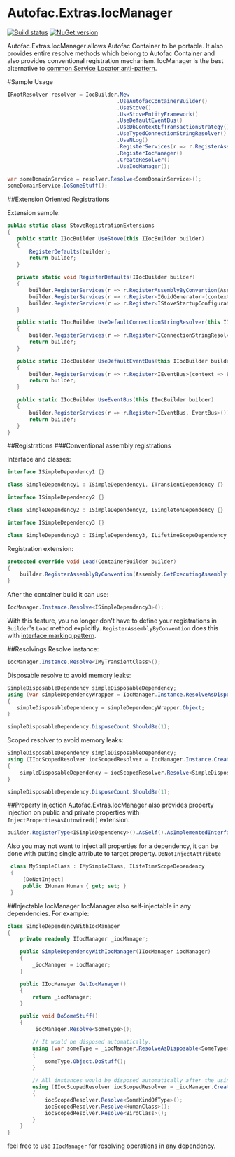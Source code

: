 Autofac.Extras.IocManager
=====================
[![Build status](https://ci.appveyor.com/api/projects/status/udvakwrxb3nhb25d?svg=true)](https://ci.appveyor.com/project/osoykan/autofac-extras-iocmanager) [![NuGet version](https://badge.fury.io/nu/Autofac.Extras.IocManager.svg)](https://badge.fury.io/nu/Autofac.Extras.IocManager)

Autofac.Extras.IocManager allows Autofac Container to be portable. It also provides entire resolve methods which belong to Autofac Container and also provides conventional registration mechanism. IocManager is the best alternative to [common Service Locator anti-pattern](http://blog.ploeh.dk/2010/02/03/ServiceLocatorisanAnti-Pattern/).

#Sample Usage
```csharp
IRootResolver resolver = IocBuilder.New
                                   .UseAutofacContainerBuilder()
                                   .UseStove()
                                   .UseStoveEntityFramework()
                                   .UseDefaultEventBus()
                                   .UseDbContextEfTransactionStrategy()
                                   .UseTypedConnectionStringResolver()
                                   .UseNLog()
                                   .RegisterServices(r => r.RegisterAssemblyByConvention(Assembly.GetExecutingAssembly()))
                                   .RegisterIocManager()
                                   .CreateResolver()
                                   .UseIocManager();
                                   
var someDomainService = resolver.Resolve<SomeDomainService>();
someDomainService.DoSomeStuff();
 ```
 

##Extension Oriented Registrations
 
 Extension sample:
 
 ```csharp
public static class StoveRegistrationExtensions
{
    public static IIocBuilder UseStove(this IIocBuilder builder)
    {
        RegisterDefaults(builder);
        return builder;
    }

    private static void RegisterDefaults(IIocBuilder builder)
    {
        builder.RegisterServices(r => r.RegisterAssemblyByConvention(Assembly.GetExecutingAssembly()));
        builder.RegisterServices(r => r.Register<IGuidGenerator>(context => SequentialGuidGenerator.Instance));
        builder.RegisterServices(r => r.Register<IStoveStartupConfiguration, StoveStartupConfiguration>(Lifetime.Singleton));
    }

    public static IIocBuilder UseDefaultConnectionStringResolver(this IIocBuilder builder)
    {
        builder.RegisterServices(r => r.Register<IConnectionStringResolver, DefaultConnectionStringResolver>());
        return builder;
    }

    public static IIocBuilder UseDefaultEventBus(this IIocBuilder builder)
    {
        builder.RegisterServices(r => r.Register<IEventBus>(context => EventBus.Default));
        return builder;
    }

    public static IIocBuilder UseEventBus(this IIocBuilder builder)
    {
        builder.RegisterServices(r => r.Register<IEventBus, EventBus>());
        return builder;
    }
}
 ```
 
##Registrations
###Conventional assembly registrations

Interface and classes:
```csharp
interface ISimpleDependency1 {}

class SimpleDependency1 : ISimpleDependency1, ITransientDependency {}

interface ISimpleDependency2 {}

class SimpleDependency2 : ISimpleDependency2, ISingletonDependency {}

interface ISimpleDependency3 {}

class SimpleDependency3 : ISimpleDependency3, ILifetimeScopeDependency {}
```
Registration extension:

```csharp
protected override void Load(ContainerBuilder builder)
{
    builder.RegisterAssemblyByConvention(Assembly.GetExecutingAssembly());
}
```

After the container build it can use:

 ```csharp
 IocManager.Instance.Resolve<ISimpleDependency3>();
 ```
 With this feature, you no longer don't have to define your registrations in `Builder`'s `Load` method explicitly. `RegisterAssemblyByConvention` does this with [interface marking pattern](https://en.wikipedia.org/wiki/Marker_interface_pattern).

##Resolvings
 Resolve instance:
 ```csharp
 IocManager.Instance.Resolve<IMyTransientClass>();
 ```
 
Disposable resolve to avoid memory leaks:
 ```csharp
SimpleDisposableDependency simpleDisposableDependency;
using (var simpleDependencyWrapper = IocManager.Instance.ResolveAsDisposable<SimpleDisposableDependency>())
{
    simpleDisposableDependency = simpleDependencyWrapper.Object;
}

simpleDisposableDependency.DisposeCount.ShouldBe(1);
```

Scoped resolver to avoid memory leaks:
```csharp
SimpleDisposableDependency simpleDisposableDependency;
using (IIocScopedResolver iocScopedResolver = IocManager.Instance.CreateScope())
{
    simpleDisposableDependency = iocScopedResolver.Resolve<SimpleDisposableDependency>();
}

simpleDisposableDependency.DisposeCount.ShouldBe(1);
```

##Property Injection
Autofac.Extras.IocManager also provides property injection on public and private properties with `InjectPropertiesAsAutowired()` extension.

```csharp
builder.RegisterType<ISimpleDependency>().AsSelf().AsImplementedInterfaces().InjectPropertiesAsAutowired();
```

Also you may not want to inject all properties for a dependency, it can be done with putting single attribute to target property.
`DoNotInjectAttribute`

```csharp
 class MySimpleClass : IMySimpleClass, ILifeTimeScopeDependency
 {
     [DoNotInject]
     public IHuman Human { get; set; }
 }
```

##Injectable IocManager
IocManager also self-injectable in any dependencies. For example:

```csharp
class SimpleDependencyWithIocManager
{
    private readonly IIocManager _iocManager;

    public SimpleDependencyWithIocManager(IIocManager iocManager)
    {
        _iocManager = iocManager;
    }

    public IIocManager GetIocManager()
    {
        return _iocManager;
    }

    public void DoSomeStuff()
    {
        _iocManager.Resolve<SomeType>();

        // It would be disposed automatically.
        using (var someType = _iocManager.ResolveAsDisposable<SomeType>())
        {
            someType.Object.DoStuff();
        }

        // All instances would be disposed automatically after the using statement.
        using (IIocScopedResolver iocScopedResolver = _iocManager.CreateScope())
        {
            iocScopedResolver.Resolve<SomeKindOfType>();
            iocScopedResolver.Resolve<HumanClass>();
            iocScopedResolver.Resolve<BirdClass>();
        }
    }
}
```
feel free to use `IIocManager` for resolving operations in any dependency.
